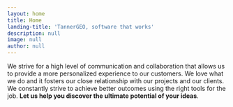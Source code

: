 ```yaml
---
layout: home
title: Home
landing-title: 'TannerGEO, software that works'
description: null
image: null
author: null
---
```


We strive for a high level of communication and collaboration that allows us to provide a more personalized experience to our customers. We love what we do and it fosters our close relationship with our projects and our clients. We constantly strive to achieve better outcomes using the right tools for the job.  **Let us help you discover the ultimate potential of your ideas**.
